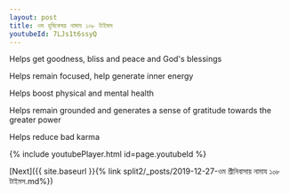```yaml
---
layout: post
title: ওম হৃষিকেষয় নামায ১০৮ টাইমস
youtubeId: 7LJs1t6ssyQ
---
```

 
 
Helps get goodness, bliss and peace and God's blessings
 
Helps remain focused, help generate inner energy 
 
Helps boost physical and mental health 
 
Helps remain grounded and generates a sense of gratitude towards the greater power 
 
Helps reduce bad karma
 
 
 
 


{% include youtubePlayer.html id=page.youtubeId %}
 
[Next]({{ site.baseurl }}{% link  split2/_posts/2019-12-27-ওম শ্রীনিবাসায় নামায ১০৮ টাইমস.md%})
 
